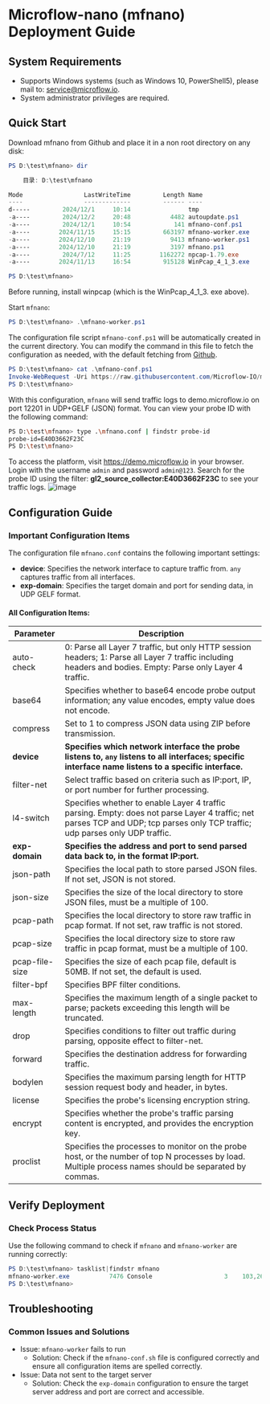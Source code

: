 # Microflow-nano (mfnano) Deployment Guide


## System Requirements

- Supports Windows systems (such as Windows 10, PowerShell5), please mail to: service@microflow.io.
- System administrator privileges are required.

## Quick Start

Download mfnano from Github and place it in a non root directory on any disk:

```powershell
PS D:\test\mfnano> dir

    目录: D:\test\mfnano

Mode                 LastWriteTime         Length Name
----                 -------------         ------ ----
d-----         2024/12/1     10:14                tmp
-a----         2024/12/2     20:48           4482 autoupdate.ps1
-a----         2024/12/1     10:54            141 mfnano-conf.ps1
-a----        2024/11/15     15:15         663197 mfnano-worker.exe
-a----        2024/12/10     21:19           9413 mfnano-worker.ps1
-a----        2024/12/10     21:19           3197 mfnano.ps1
-a----         2024/7/12     11:25        1162272 npcap-1.79.exe
-a----        2024/11/13     16:54         915128 WinPcap_4_1_3.exe

PS D:\test\mfnano>
```

Before running, install winpcap (which is the WinPcap_4_1_3. exe above).

Start `mfnano`:

```powershell
PS D:\test\mfnano> .\mfnano-worker.ps1
```

The configuration file script `mfnano-conf.ps1` will be automatically created in the current directory. You can modify the command in this file to fetch the configuration as needed, with the default fetching from [Github](https://github.com/Microflow-IO/microflow-nano/blob/main/linux/mfnano.conf).

```powershell
PS D:\test\mfnano> cat .\mfnano-conf.ps1
Invoke-WebRequest -Uri https://raw.githubusercontent.com/Microflow-IO/microflow-nano/refs/heads/main/linux/mfnano.conf -OutFile mfnano.conf
PS D:\test\mfnano>
```

With this configuration, `mfnano` will send traffic logs to demo.microflow.io on port 12201 in UDP+GELF (JSON) format. You can view your probe ID with the following command:

```bash
PS D:\test\mfnano> type .\mfnano.conf | findstr probe-id
probe-id=E40D3662F23C
PS D:\test\mfnano>
```

To access the platform, visit https://demo.microflow.io in your browser. Login with the username `admin` and password `admin@123`. Search for the probe ID using the filter: **gl2_source_collector:E40D3662F23C** to see your traffic logs.
![image](https://github.com/user-attachments/assets/c71552f1-c291-495c-b155-1841fa845d7d)



## Configuration Guide

### Important Configuration Items

The configuration file `mfnano.conf` contains the following important settings:

- **device**: Specifies the network interface to capture traffic from. `any` captures traffic from all interfaces.
- **exp-domain**: Specifies the target domain and port for sending data, in UDP GELF format.

#### All Configuration Items:

| Parameter      | Description                                                  |
| -------------- | ------------------------------------------------------------ |
| auto-check     | 0: Parse all Layer 7 traffic, but only HTTP session headers; 1: Parse all Layer 7 traffic including headers and bodies. Empty: Parse only Layer 4 traffic. |
| base64         | Specifies whether to base64 encode probe output information; any value encodes, empty value does not encode. |
| compress       | Set to 1 to compress JSON data using ZIP before transmission. |
| **device**     | **Specifies which network interface the probe listens to, `any` listens to all interfaces; specific interface name listens to a specific interface.** |
| filter-net     | Select traffic based on criteria such as IP:port, IP, or port number for further processing. |
| l4-switch      | Specifies whether to enable Layer 4 traffic parsing. Empty: does not parse Layer 4 traffic; net parses TCP and UDP; tcp parses only TCP traffic; udp parses only UDP traffic. |
| **exp-domain** | **Specifies the address and port to send parsed data back to, in the format IP:port.** |
| json-path      | Specifies the local path to store parsed JSON files. If not set, JSON is not stored. |
| json-size      | Specifies the size of the local directory to store JSON files, must be a multiple of 100. |
| pcap-path      | Specifies the local directory to store raw traffic in pcap format. If not set, raw traffic is not stored. |
| pcap-size      | Specifies the local directory size to store raw traffic in pcap format, must be a multiple of 100. |
| pcap-file-size | Specifies the size of each pcap file, default is 50MB. If not set, the default is used. |
| filter-bpf     | Specifies BPF filter conditions.                             |
| max-length     | Specifies the maximum length of a single packet to parse; packets exceeding this length will be truncated. |
| drop           | Specifies conditions to filter out traffic during parsing, opposite effect to filter-net. |
| forward        | Specifies the destination address for forwarding traffic.    |
| bodylen        | Specifies the maximum parsing length for HTTP session request body and header, in bytes. |
| license        | Specifies the probe's licensing encryption string.           |
| encrypt        | Specifies whether the probe's traffic parsing content is encrypted, and provides the encryption key. |
| proclist       | Specifies the processes to monitor on the probe host, or the number of top N processes by load. Multiple process names should be separated by commas. |

## Verify Deployment

### Check Process Status

Use the following command to check if `mfnano` and `mfnano-worker` are running correctly:

```powershell
PS D:\test\mfnano> tasklist|findstr mfnano
mfnano-worker.exe           7476 Console                    3    103,264 K
PS D:\test\mfnano>
```

## Troubleshooting

### Common Issues and Solutions

- Issue: `mfnano-worker` fails to run
  - Solution: Check if the `mfnano-conf.sh` file is configured correctly and ensure all configuration items are spelled correctly.
- Issue: Data not sent to the target server
  - Solution: Check the `exp-domain` configuration to ensure the target server address and port are correct and accessible.
